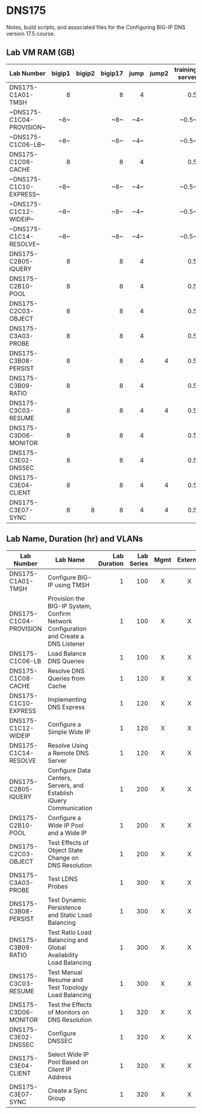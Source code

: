 # DNS175

Notes, build scripts, and associated files for the Configuring BIG-IP DNS version 17.5 course.

## Lab VM RAM (GB)

|Lab Number              |bigip1|bigip2|bigip17|jump|jump2|training server|SCF file                       |
|------------------------|-----:|-----:|------:|---:|----:|--------------:|-------------------------------|
|DNS175-C1A01-TMSH       |8     |      |8      |4   |     |0.5            |cfg_w_tmsh.scf                 |
|~DNS175-C1C04-PROVISION~|~8~   |      |~8~    |~4~ |     |~0.5~          |  ~*none*~                     |
|~DNS175-C1C06-LB~       |~8~   |      |~8~    |~4~ |     |~0.5~          |~create_dns_listener.scf~      |
|DNS175-C1C08-CACHE      |8     |      |8      |4   |     |0.5            |load_balance_dns_queries.scf   |
|~DNS175-C1C10-EXPRESS~  |~8~   |      |~8~    |~4~ |     |~0.5~          |~resolve_dns_queries_cache.scf~|
|~DNS175-C1C12-WIDEIP~   |~8~   |      |~8~    |~4~ |     |~0.5~          |~implement_dns_express.scf~    |
|~DNS175-C1C14-RESOLVE~  |~8~   |      |~8~    |~4~ |     |~0.5~          |~configure_simple_wideip.scf~  |
|DNS175-C2B05-IQUERY     |8     |      |8      |4   |     |0.5            ||
|DNS175-C2B10-POOL       |8     |      |8      |4   |     |0.5            ||
|DNS175-C2C03-OBJECT     |8     |      |8      |4   |     |0.5            ||
|DNS175-C3A03-PROBE      |8     |      |8      |4   |     |0.5            ||
|DNS175-C3B08-PERSIST    |8     |      |8      |4   |4    |0.5            ||
|DNS175-C3B09-RATIO      |8     |      |8      |4   |     |0.5            ||
|DNS175-C3C03-RESUME     |8     |      |8      |4   |4    |0.5            ||
|DNS175-C3D06-MONITOR    |8     |      |8      |4   |     |0.5            ||
|DNS175-C3E02-DNSSEC     |8     |      |8      |4   |     |0.5            ||
|DNS175-C3E04-CLIENT     |8     |      |8      |4   |4    |0.5            ||
|DNS175-C3E07-SYNC       |8     |8     |8      |4   |4    |0.5            ||

## Lab Name, Duration (hr) and VLANs

|Lab Number            |Lab Name                                                                            |Lab Duration|Lab Series|Mgmt|External|Internal|
|----------------------|------------------------------------------------------------------------------------|-----------:|---------:|:--:|:------:|:------:|
|DNS175-C1A01-TMSH     |Configure BIG-IP using TMSH                                                         |1           |100       |X   |X       |X       |
|DNS175-C1C04-PROVISION|Provision the BIG-IP System, Confirm Network Configuration and Create a DNS Listener|1           |100       |X   |X       |X       |
|DNS175-C1C06-LB       |Load Balance DNS Queries                                                            |1           |100       |X   |X       |X       |
|DNS175-C1C08-CACHE    |Resolve DNS Queries from Cache                                                      |1           |120       |X   |X       |X       |
|DNS175-C1C10-EXPRESS  |Implementing DNS Express                                                            |1           |120       |X   |X       |X       |
|DNS175-C1C12-WIDEIP   |Configure a Simple Wide IP                                                          |1           |120       |X   |X       |X       |
|DNS175-C1C14-RESOLVE  |Resolve Using a Remote DNS Server                                                   |1           |120       |X   |X       |X       |
|DNS175-C2B05-IQUERY   |Configure Data Centers, Servers, and Establish iQuery Communication                 |1           |200       |X   |X       |X       |
|DNS175-C2B10-POOL     |Configure a Wide IP Pool and a Wide IP                                              |1           |200       |X   |X       |X       |
|DNS175-C2C03-OBJECT   |Test Effects of Object State Change on DNS Resolution                               |1           |200       |X   |X       |X       |
|DNS175-C3A03-PROBE    |Test LDNS Probes                                                                    |1           |300       |X   |X       |X       |
|DNS175-C3B08-PERSIST  |Test Dynamic Persistence and Static Load Balancing                                  |1           |300       |X   |X       |X       |
|DNS175-C3B09-RATIO    |Test Ratio Load Balancing and Global Availability Load Balancing                    |1           |300       |X   |X       |X       |
|DNS175-C3C03-RESUME   |Test Manual Resume and Test Topology Load Balancing                                 |1           |300       |X   |X       |X       |
|DNS175-C3D06-MONITOR  |Test the Effects of Monitors on DNS Resolution                                      |1           |320       |X   |X       |X       |
|DNS175-C3E02-DNSSEC   |Configure DNSSEC                                                                    |1           |320       |X   |X       |X       |
|DNS175-C3E04-CLIENT   |Select Wide IP Pool Based on Client IP Address                                      |1           |320       |X   |X       |X       |
|DNS175-C3E07-SYNC     |Create a Sync Group                                                                 |1           |320       |X   |X       |X       |
